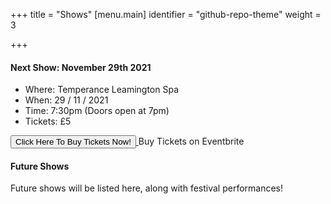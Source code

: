 +++
title = "Shows"
[menu.main]
identifier = "github-repo-theme"
weight = 3

+++

#### Next Show: November 29th 2021

* Where: Temperance Leamington Spa
* When: 29 / 11 / 2021
* Time: 7:30pm (Doors open at 7pm)
* Tickets: £5

<!-- Buy ticket button below which is a 'live' button --> <noscript><a href="https://www.eventbrite.co.uk/e/leamprov-the-elephant-in-the-room-an-improvised-comedy-show-tickets-190578103237" rel="noopener noreferrer" target="_blank"></noscript> <!-- You can customise this button any way you like --> <button id="eventbrite-widget-modal-trigger-190578103237" type="button">Click Here To Buy Tickets Now!</button> <noscript></a>Buy Tickets on Eventbrite</noscript>

<script src="https://www.eventbrite.co.uk/static/widgets/eb_widgets.js"></script>

<script type="text/javascript">
var exampleCallback = function() {
console.log('Order complete!');
};

    window.EBWidgets.createWidget({
        widgetType: 'checkout',
        eventId: '190578103237',
        modal: true,
        modalTriggerElementId: 'eventbrite-widget-modal-trigger-190578103237',
        onOrderComplete: exampleCallback
    });

</script>
<!-- End buy ticket button -->

   <br />

#### Future Shows

Future shows will be listed here, along with festival performances!